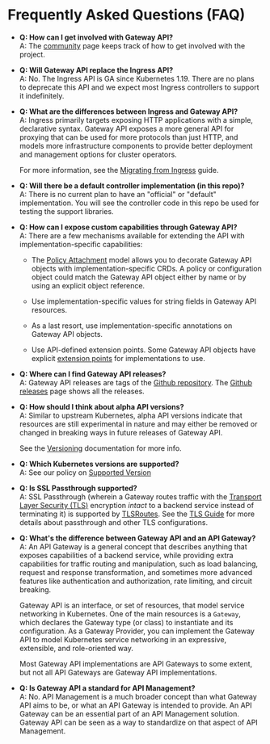 # Frequently Asked Questions (FAQ)

*   **Q: How can I get involved with Gateway API?<br>**
    A: The [community](/contributing/community) page keeps track of how to get
    involved with the project.

*   **Q: Will Gateway API replace the Ingress API?<br>**
    A: No. The Ingress API is GA since Kubernetes 1.19. There are no
    plans to deprecate this API and we expect most Ingress controllers
    to support it indefinitely.

*   **Q: What are the differences between Ingress and Gateway API?<br>**
    A: Ingress primarily targets exposing HTTP applications with a
    simple, declarative syntax. Gateway API exposes a more general API
    for proxying that can be used for more protocols than just HTTP,
    and models more infrastructure components to provide better
    deployment and management options for cluster operators.

    For more information, see the [Migrating from Ingress](https://gateway-api.sigs.k8s.io/guides/migrating-from-ingress/) guide.

*   **Q: Will there be a default controller implementation (in this repo)?<br>**
    A: There is no current plan to have an "official" or "default"
    implementation. You will see the controller code in this repo be
    used for testing the support libraries.

*   **Q: How can I expose custom capabilities through Gateway API?<br>**
    A: There are a few mechanisms available
    for extending the API with implementation-specific capabilities:

    * The [Policy Attachment](https://gateway-api.sigs.k8s.io/references/policy-attachment/)
      model allows you to decorate Gateway API objects with implementation-specific CRDs. A
      policy or configuration object could match the Gateway API object either
      by name or by using an explicit object reference.

    * Use implementation-specific values for string fields in Gateway API resources.

    * As a last resort, use implementation-specific annotations on Gateway API objects.

    * Use API-defined extension points. Some Gateway
      API objects have explicit [extension points](/concepts/api-overview#extension-points)
      for implementations to use.

*  **Q: Where can I find Gateway API releases?<br>**
    A: Gateway API releases are tags of the [Github repository][1].
    The [Github releases][2] page shows all the releases.

* **Q: How should I think about alpha API versions?<br>**
    A: Similar to upstream Kubernetes, alpha API versions indicate that resources
    are still experimental in nature and may either be removed or changed in
    breaking ways in future releases of Gateway API.

    See the [Versioning](https://gateway-api.sigs.k8s.io/concepts/versioning/) documentation for more info.

* **Q: Which Kubernetes versions are supported?<br>**
    A: See our policy on [Supported Version](https://gateway-api.sigs.k8s.io/concepts/versioning/#supported-versions)

* **Q: Is SSL Passthrough supported?<br>**
    A: SSL Passthrough (wherein a Gateway routes traffic with the [Transport
    Layer Security (TLS)][tls] encryption _intact_ to a backend service instead of
    terminating it) is supported by [TLSRoutes][tlsroute]. See the
    [TLS Guide][tlsguide] for more details about passthrough and other TLS
    configurations.

* **Q: What's the difference between Gateway API and an API Gateway?<br>**
    A: An API Gateway is a general concept that describes anything that exposes
    capabilities of a backend service, while providing extra capabilities for
    traffic routing and manipulation, such as load balancing, request and response
    transformation, and sometimes more advanced features like authentication and
    authorization, rate limiting, and circuit breaking.

    Gateway API is an interface, or set of resources, that model service networking
    in Kubernetes. One of the main resources is a `Gateway`, which declares the
    Gateway type (or class) to instantiate and its configuration. As a Gateway
    Provider, you can implement the Gateway API to model Kubernetes service
    networking in an expressive, extensible, and role-oriented way.

    Most Gateway API implementations are API Gateways to some extent, but not all
    API Gateways are Gateway API implementations.

* **Q: Is Gateway API a standard for API Management?<br>**
    A: No. API Management is a much broader concept than what Gateway API aims to
    be, or what an API Gateway is intended to provide. An API Gateway can be an
    essential part of an API Management solution. Gateway API can be seen as a
    way to standardize on that aspect of API Management.

[1]: https://github.com/kubernetes-sigs/gateway-api
[2]: https://github.com/kubernetes-sigs/gateway-api/releases
[tls]:https://en.wikipedia.org/wiki/Transport_Layer_Security
[tlsroute]:/concepts/api-overview#tlsroute
[tlsguide]:/guides/tls
